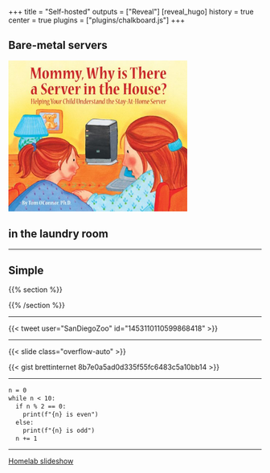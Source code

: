 +++
title = "Self-hosted"
outputs = ["Reveal"]
[reveal_hugo]
history = true
center = true
plugins = ["plugins/chalkboard.js"]
+++

## Bare-metal servers

<img src="./bookcover.jpg" alt="server bookcover" height="300px">

## in the laundry room

---

## Simple

{{% section %}}

{{% /section %}}

---

{{< tweet user="SanDiegoZoo" id="1453110110599868418" >}}

---

{{< slide class="overflow-auto" >}}

{{< gist brettinternet 8b7e0a5ad0d335f55fc6483c5a10bb14 >}}

---

```python{3|6}
n = 0
while n < 10:
  if n % 2 == 0:
    print(f"{n} is even")
  else:
    print(f"{n} is odd")
  n += 1
```

---

[Homelab slideshow](../homelabs)
